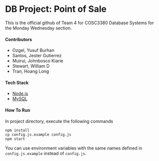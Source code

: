 # DB Project: Point of Sale

This is the official github of Team 4 for COSC3380 Database Systems for the Monday Wednesday section.

#### Contributors
- Ozgel, Yusuf Burhan
- Santos, Jester Gutierrez
- Muirui, Johnbosco Kiarie
- Stewart, William D
- Tran, Hoang Long
#### Tech Stack
- [Node.js](https://nodejs.org/en)
- [MySQL](https://www.mysql.com/)
#### How To Run
In project directory, execute the following commands
```
npm install
cp config.js.example config.js
npm start
```
You can use environment variables with the same names defined in ```config.js.example``` instead of ```config.js```.

